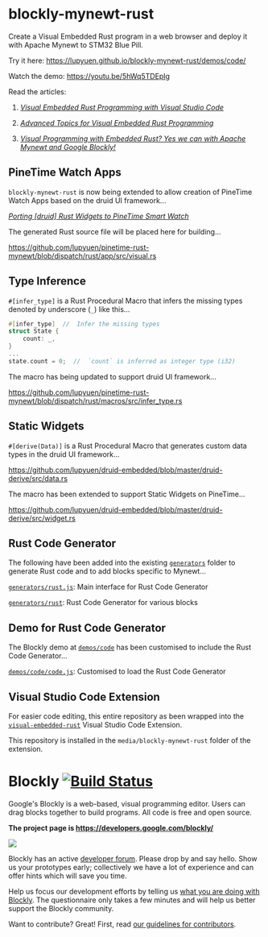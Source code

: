 # blockly-mynewt-rust

Create a Visual Embedded Rust program in a web browser and deploy it with Apache Mynewt to STM32 Blue Pill. 

Try it here: https://lupyuen.github.io/blockly-mynewt-rust/demos/code/

Watch the demo: https://youtu.be/5hWq5TDEpIg

Read the articles: 

1.  [_Visual Embedded Rust Programming with Visual Studio Code_](https://medium.com/@ly.lee/visual-embedded-rust-programming-with-visual-studio-code-1bc1262e398c?sk=222de63e45993aacd0db5a2e4b1f33c7)

2.  [_Advanced Topics for Visual Embedded Rust Programming_](https://medium.com/@ly.lee/advanced-topics-for-visual-embedded-rust-programming-ebf1627fe397?sk=01f0ae0e1b82efa9fd6b8e5616c736af)

3.  [_Visual Programming with Embedded Rust? Yes we can with Apache Mynewt and Google Blockly!_](https://medium.com/@ly.lee/visual-programming-with-embedded-rust-yes-we-can-with-apache-mynewt-and-google-blockly-8b67ef7412d7)

## PineTime Watch Apps

`blockly-mynewt-rust` is now being extended to allow creation of PineTime Watch Apps based on the druid UI framework...

[_Porting [druid] Rust Widgets to PineTime Smart Watch_](https://medium.com/@ly.lee/porting-druid-rust-widgets-to-pinetime-smart-watch-7e1d5a5d977a?source=friends_link&sk=09b153c68483f7fa9e63350efd167b07)

The generated Rust source file will be placed here for building...

https://github.com/lupyuen/pinetime-rust-mynewt/blob/dispatch/rust/app/src/visual.rs

## Type Inference

`#[infer_type]` is a Rust Procedural Macro that infers the missing types denoted by underscore (`_`) like this...

```rust
#[infer_type]  //  Infer the missing types
struct State {
    count: _,
}
...
state.count = 0;  //  `count` is inferred as integer type (i32)
```

The macro has being updated to support druid UI framework...

https://github.com/lupyuen/pinetime-rust-mynewt/blob/dispatch/rust/macros/src/infer_type.rs

## Static Widgets

`#[derive(Data)]` is a Rust Procedural Macro that generates custom data types in the druid UI framework...

https://github.com/lupyuen/druid-embedded/blob/master/druid-derive/src/data.rs

The macro has been extended to support Static Widgets on PineTime...

https://github.com/lupyuen/druid-embedded/blob/master/druid-derive/src/widget.rs

## Rust Code Generator

The following have been added into the existing [`generators`](generators) folder to generate Rust code and to add blocks specific to Mynewt...

[`generators/rust.js`](generators/rust.js): Main interface for Rust Code Generator

[`generators/rust`](generators/rust): Rust Code Generator for various blocks

## Demo for Rust Code Generator

The Blockly demo at [`demos/code`](demos/code) has been customised to include the Rust Code Generator...

[`demos/code/code.js`](demos/code/code.js): Customised to load the Rust Code Generator

## Visual Studio Code Extension

For easier code editing, this entire repository as been wrapped into the [`visual-embedded-rust`](https://github.com/lupyuen/visual-embedded-rust) Visual Studio Code Extension.

This repository is installed in the `media/blockly-mynewt-rust` folder of the extension.

# Blockly [![Build Status]( https://travis-ci.org/google/blockly.svg?branch=master)](https://travis-ci.org/google/blockly)


Google's Blockly is a web-based, visual programming editor.  Users can drag
blocks together to build programs.  All code is free and open source.

**The project page is https://developers.google.com/blockly/**

![](https://developers.google.com/blockly/images/sample.png)

Blockly has an active [developer forum](https://groups.google.com/forum/#!forum/blockly). Please drop by and say hello. Show us your prototypes early; collectively we have a lot of experience and can offer hints which will save you time.

Help us focus our development efforts by telling us [what you are doing with
Blockly](https://developers.google.com/blockly/registration). The questionnaire only takes
a few minutes and will help us better support the Blockly community.

Want to contribute? Great! First, read [our guidelines for contributors](https://developers.google.com/blockly/guides/modify/contributing).
